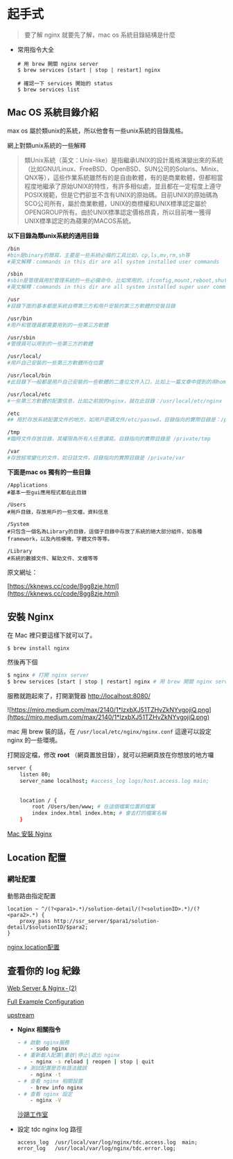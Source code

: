 # 起手式


> 要了解 nginx 就要先了解，mac os 系統目錄結構是什麼

- 常用指令大全
  
    ```shell
    # 用 brew 開關 nginx server
    $ brew services [start | stop | restart] nginx 
    
    # 確認一下 services 開始的 status 
    $ brew services list 
    ```
    

## **Mac OS 系統目錄介紹**

max os 屬於類unix的系統，所以他會有一些unix系統的目錄風格。

網上對類unix系統的一些解釋

> 類Unix系統（英文：Unix-like）是指繼承UNIX的設計風格演變出來的系統（比如GNU/Linux、FreeBSD、OpenBSD、SUN公司的Solaris、Minix、QNX等），這些作業系統雖然有的是自由軟體，有的是商業軟體，但都相當程度地繼承了原始UNIX的特性，有許多相似處，並且都在一定程度上遵守POSIX規範，但是它們卻並不含有UNIX的原始碼。目前UNIX的原始碼為SCO公司所有，屬於商業軟體，UNIX的商標權和UNIX標準認定屬於OPENGROUP所有。由於UNIX標準認定價格昂貴，所以目前唯一獲得UNIX標準認定的為蘋果的MACOS系統。
> 

**以下目錄為類unix系統的通用目錄**

```bash
/bin
#bin是binary的簡寫，主要是一些系統必備的工具比如，cp,ls,mv,rm,sh等
#英文解釋：commands in this dir are all system installed user commands

/sbin
#sbin是管理員用於管理系統的一些必備命令，比如常用的，ifconfig,mount,reboot,shutdown等
#英文解釋：commands in this dir are all system installed super user commands

/usr
#目錄下面的基本都是系統自帶第三方和用戶安裝的第三方軟體的安裝目錄

/usr/bin
#用戶和管理員都需要用到的一些第三方軟體

/usr/sbin
#管理員可以用到的一些第三方的軟體

/usr/local/
#用戶自己安裝的一些第三方軟體所在位置

/usr/local/bin
#此目錄下一般都是用戶自己安裝的一些軟體的二進位文件入口，比如上一篇文章中提到的用homebrew安裝的nginx,他的執行文件軟連就在此目錄，例如：nginx@ -> ../Cellar/nginx/1.15.8/bin/nginx。可以看到他就是執行homebrew安裝的軟體位置。放在這裡的原因主要是在系統變量裡面 echo $PATH 已經配置/usr/local/bin 目錄，軟體軟連到此目錄後，命令行上直接輸入命令就能執行了。方便軟體的管理

/usr/local/etc
#一些第三方軟體的配置信息，比如之前說的nginx，就在此目錄：/usr/local/etc/nginx

/etc
## 用於存放系統配置文件的地方，如用戶密碼文件/etc/passwd，目錄指向的實際目錄是：/private/etc

/tmp
#臨時文件存放目錄，其權限為所有人任意讀寫。目錄指向的實際目錄是 /private/tmp

/var
#存放經常變化的文件，如日誌文件，目錄指向的實際目錄是 /private/var

```

**下面是mac os 獨有的一些目錄**

```
/Applications
#基本一些gui應用程式都在此目錄

/Users
#用戶目錄，存放用戶的一些文檔，資料信息

/System
#只包含一個名為Library的目錄，這個子目錄中存放了系統的絕大部分組件，如各種framework，以及內核模塊，字體文件等等。

/Library
#系統的數據文件、幫助文件、文檔等等
```

原文網址：

[https://kknews.cc/code/8gg8zje.html](https://kknews.cc/code/8gg8zje.html)

## 安裝 Nginx

在 Mac 裡只要這樣下就可以了。

```bash
$ brew install nginx
```

然後再下個

```bash
$ nginx # 打開 nginx server
$ brew services [start | stop | restart] nginx # 用 brew 開關 nginx server 
```

服務就跑起來了，打開瀏覽器 [http://localhost:8080/](http://localhost:8080/)

![https://miro.medium.com/max/2140/1*lzxbXJ51TZHvZkNYvgojiQ.png](https://miro.medium.com/max/2140/1*lzxbXJ51TZHvZkNYvgojiQ.png)

mac 用 brew 裝的話，在 `/usr/local/etc/nginx/nginx.conf` 這邊可以設定 nginx 的一些環境。

打開設定檔，修改 **root** （網頁置放目錄），就可以把網頁放在你想放的地方囉

```bash
server {
	listen 80;
	server_name localhost; #access_log logs/host.access.log main;
	
	
	location / {
		root /Users/ben/www; # 在這個檔案位置抓檔案
		index index.html index.htm; # 會去打的檔案名稱
	}
```

[Mac 安裝 Nginx](https://iter01.com/521092.html)

## Location 配置

### 網址配置

動態路由指定配置

```nginx
location ~ ^/(?<para1>.*)/solution-detail/(?<solutionID>.*)/(?<para2>.*) {
    proxy_pass http://ssr_server/$para1/solution-detail/$solutionID/$para2;
}
```



[nginx location配置](https://segmentfault.com/a/1190000022173920)

## 查看你的 log 紀錄

[Web Server & Nginx - (2)](https://medium.com/starbugs/web-server-nginx-2-bc41c6268646)

[Full Example Configuration](https://www.nginx.com/resources/wiki/start/topics/examples/full/)

[upstream](https://www.notion.so/upstream-995b8e4f09964bd8ad9416dd0abc1c33)

- **Nginx 相關指令**
  
    ```bash
    - # 啟動 nginx服務
        - sudo nginx
    - # 重新載入配置|重啟|停止|退出 nginx
        - nginx -s reload | reopen | stop | quit
    - # 測試配置是否有語法錯誤
        - nginx -t
    - # 查看 nginx 相關設置
        - brew info nginx
    - # 查看 nginx 設定
        - nginx -V
    ```
    
    [沙鷗工作室](https://dotblogs.com.tw/hochile/2020/03/31/153446)
    
- 設定 tdc nginx log 路徑
  
    ```
    access_log  /usr/local/var/log/nginx/tdc.access.log  main;
    error_log   /usr/local/var/log/nginx/tdc.error.log;
    ```